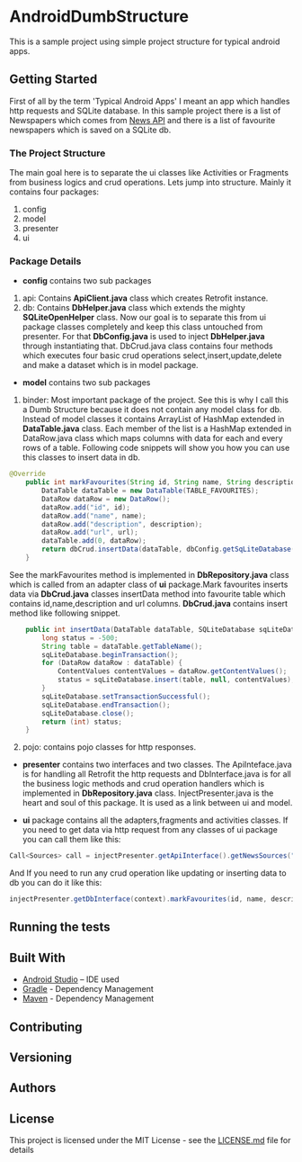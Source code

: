 # AndroidDumbStructure

This is a sample project using simple project structure for typical android apps.

## Getting Started

First of all by the term 'Typical Android Apps' I meant an app which handles  http requests and SQLite database. In this sample project there is a list of Newspapers which comes from [News API](https://newsapi.org/) and there is a list of favourite newspapers which is saved on a SQLite db.  

### The Project Structure

The main goal here is to separate the ui classes like Activities or Fragments from business logics and crud operations. Lets jump into structure. Mainly it contains four packages:
1. config
2. model
3. presenter
4. ui

### Package Details

- **config** contains two sub packages
1. api:
Contains **ApiClient.java** class which creates Retrofit instance.
2. db:
Contains **DbHelper.java** class which extends the mighty **SQLiteOpenHelper** class. Now our goal is to separate this from ui package classes completely and keep this class untouched from presenter. For that **DbConfig.java** is used to inject **DbHelper.java** through instantiating that. DbCrud.java class contains four methods which executes four basic crud operations select,insert,update,delete and make a dataset which is in model package. 

- **model**	contains two sub packages
1. binder:
Most important package of the project. See this is why I call this a Dumb Structure because it does not contain any model class for db. Instead of model classes it contains ArrayList of HashMap extended in **DataTable.java** class. Each member of the list is a HashMap extended in DataRow.java class which maps columns with data for each and every rows of a table. Following code snippets will show you how you can use this classes to insert data in db.
```java
@Override
    public int markFavourites(String id, String name, String description, String url) {
        DataTable dataTable = new DataTable(TABLE_FAVOURITES);
        DataRow dataRow = new DataRow();
        dataRow.add("id", id);
        dataRow.add("name", name);
        dataRow.add("description", description);
        dataRow.add("url", url);
        dataTable.add(0, dataRow);
        return dbCrud.insertData(dataTable, dbConfig.getSqLiteDatabase());
    }
```
See the markFavourites method is implemented in **DbRepository.java** class which is called from an adapter class of **ui** package.Mark favourites inserts data via **DbCrud.java** classes insertData method into favourite table which contains id,name,description and url columns. **DbCrud.java** contains insert method like following snippet.
```java
    public int insertData(DataTable dataTable, SQLiteDatabase sqLiteDatabase) {
        long status = -500;
        String table = dataTable.getTableName();
        sqLiteDatabase.beginTransaction();
        for (DataRow dataRow : dataTable) {
            ContentValues contentValues = dataRow.getContentValues();
            status = sqLiteDatabase.insert(table, null, contentValues);
        }
        sqLiteDatabase.setTransactionSuccessful();
        sqLiteDatabase.endTransaction();
        sqLiteDatabase.close();
        return (int) status;
    }
```

2. pojo:
contains pojo classes for http responses.

- **presenter** contains two interfaces and two classes. The ApiInteface.java is for handling all Retrofit the http requests and DbInterface.java is for all the business logic methods and crud operation handlers which is implemented in **DbRepository.java** class. InjectPresenter.java is the heart and soul of this package. It is used as a link between ui and model.

- **ui** package contains all the adapters,fragments and activities classes. If you need to get data via http request from any classes of ui package you can call them like this:
```java
Call<Sources> call = injectPresenter.getApiInterface().getNewsSources("en");
```
And If you need to run any crud operation like updating or inserting data to db you can do it like this:        
```java
injectPresenter.getDbInterface(context).markFavourites(id, name, description, url);
```

## Running the tests


## Built With
* [Android Studio](https://developer.android.com/studio/index.html) – IDE used
* [Gradle](https://gradle.org/) - Dependency Management
* [Maven](https://maven.apache.org/) - Dependency Management

## Contributing


## Versioning

## Authors


## License

This project is licensed under the MIT License - see the [LICENSE.md](LICENSE.md) file for details



